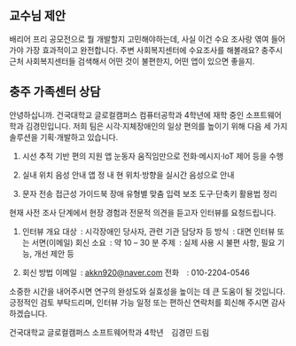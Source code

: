 ## 교수님 제안
배리어 프리 공모전으로 뭘 개발할지 고민해야하는데, 사실 이건 수요 조사랑 엮여 들어가야 가장 효과적이고 완전합니다. 주변 사회복지센터에 수요조사를 해볼래요?
충주시 근처 사회복지센터들 검색해서 어떤 것이 불편한지, 어떤 앱이 있으면 좋을지.



## 충주 가족센터 상담
안녕하십니까.
건국대학교 글로컬캠퍼스 컴퓨터공학과 4학년에 재학 중인 소프트웨어학과 김경민입니다.
저희 팀은 시각·지체장애인의 일상 편의를 높이기 위해 다음 세 가지 솔루션을 기획·개발하고 있습니다.

1) 시선 추적 기반 편의 지원 앱
눈동자 움직임만으로 전화·메시지·IoT 제어 등을 수행

2) 실내 위치 음성 안내 앱
정 내 현 위치·방향을 실시간 음성으로 안내

3) 문자 전송 접근성 가이드북
장애 유형별 맞춤 입력 보조 도구·단축키 활용법 정리

현재 사전 조사 단계에서 현장 경험과 전문적 의견을 듣고자 인터뷰를 요청드립니다.
1. 인터뷰 개요
    대상 : 시각장애인 당사자, 관련 기관 담당자 등
    방식 : 대면 인터뷰 또는 서면(이메일) 회신
    소요 : 약 10 – 30 분
    주제 : 실제 사용 시 불편 사항, 필요 기능, 개선 제안 등

2. 회신 방법
    이메일 : akkn920@naver.com
    전화  : 010-2204-0546

소중한 시간을 내어주시면 연구의 완성도와 실효성을 높이는 데 큰 도움이 될 것입니다.
긍정적인 검토 부탁드리며, 인터뷰 가능 일정 또는 편하신 연락처를 회신해 주시면 감사하겠습니다.

건국대학교 글로컬캠퍼스
소프트웨어학과 4학년 김경민 드림